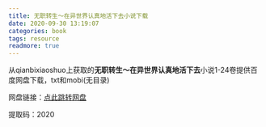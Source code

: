 ```yaml
---
title: 无职转生～在异世界认真地活下去小说下载
date: 2020-09-30 13:19:07
categories: book
tags: resource
readmore: true
---
```


从qianbixiaoshuo上获取的**无职转生～在异世界认真地活下去**小说1-24卷提供百度网盘下载，txt和mobi(无目录) 

网盘链接：[点此跳转网盘](https://pan.baidu.com/s/1fC61scDXaAXayJko60uj3Q)

提取码：2020
